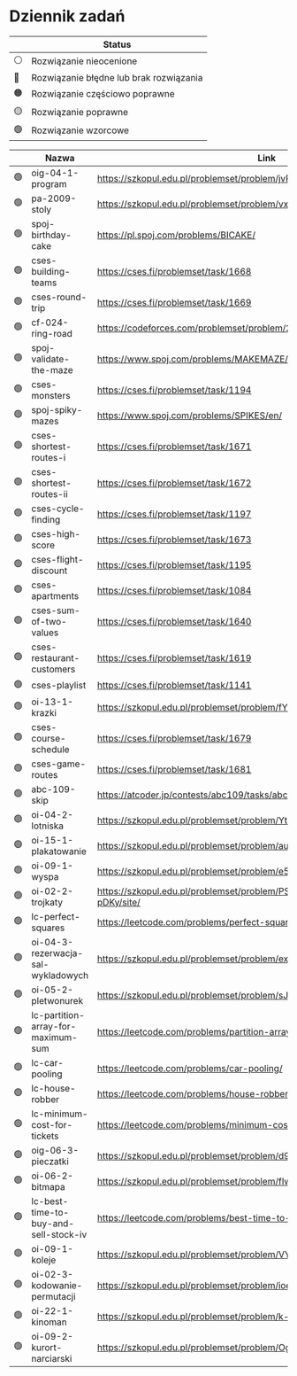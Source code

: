 # Dziennik zadań

| | Status |
| ------ | ------ |
| :white_circle: | Rozwiązanie nieocenione |
| :red_circle: | Rozwiązanie błędne lub brak rozwiązania |
| :orange_circle: | Rozwiązanie częściowo poprawne |
| :yellow_circle: | Rozwiązanie poprawne |
| :green_circle: | Rozwiązanie wzorcowe |

| | Nazwa | Link |
| ------ | ------ | ------ |
| :green_circle: | oig-04-1-program | <https://szkopul.edu.pl/problemset/problem/jvPBZm53yfvDkYKuuxbQvjNe/site/> |
| :green_circle: | pa-2009-stoly | <https://szkopul.edu.pl/problemset/problem/vxqwntowIMMyZV--DIcHo-Mj/site/> |
| :green_circle: | spoj-birthday-cake | <https://pl.spoj.com/problems/BICAKE/> |
| :green_circle: | cses-building-teams | <https://cses.fi/problemset/task/1668> |
| :green_circle: | cses-round-trip | <https://cses.fi/problemset/task/1669> |
| :green_circle: | cf-024-ring-road | <https://codeforces.com/problemset/problem/24/A> |
| :green_circle: | spoj-validate-the-maze | <https://www.spoj.com/problems/MAKEMAZE/en/> |
| :green_circle: | cses-monsters | <https://cses.fi/problemset/task/1194> |
| :green_circle: | spoj-spiky-mazes | <https://www.spoj.com/problems/SPIKES/en/> |
| :green_circle: | cses-shortest-routes-i | <https://cses.fi/problemset/task/1671> |
| :green_circle: | cses-shortest-routes-ii | <https://cses.fi/problemset/task/1672> |
| :green_circle: | cses-cycle-finding | <https://cses.fi/problemset/task/1197> |
| :green_circle: | cses-high-score | <https://cses.fi/problemset/task/1673> |
| :green_circle: | cses-flight-discount | <https://cses.fi/problemset/task/1195> |
| :green_circle: | cses-apartments | <https://cses.fi/problemset/task/1084> |
| :green_circle: | cses-sum-of-two-values | <https://cses.fi/problemset/task/1640> |
| :green_circle: | cses-restaurant-customers | <https://cses.fi/problemset/task/1619> |
| :green_circle: | cses-playlist | <https://cses.fi/problemset/task/1141> |
| :green_circle: | oi-13-1-krazki | <https://szkopul.edu.pl/problemset/problem/fYXVXOreVxlXTRoHZJXyXF2l/site/> |
| :green_circle: | cses-course-schedule | <https://cses.fi/problemset/task/1679> |
| :green_circle: | cses-game-routes | <https://cses.fi/problemset/task/1681> |
| :green_circle: | abc-109-skip | <https://atcoder.jp/contests/abc109/tasks/abc109_c> |
| :green_circle: | oi-04-2-lotniska | <https://szkopul.edu.pl/problemset/problem/YtuyhoaeeDNR5zcXbKEewOdA/site/> |
| :green_circle: | oi-15-1-plakatowanie | <https://szkopul.edu.pl/problemset/problem/au-E9FH96-3U9rCKhcNsD5n9/site/> |
| :green_circle: | oi-09-1-wyspa | <https://szkopul.edu.pl/problemset/problem/e5LK9PxWitOX0_1ujs123Gjq/site/> |
| :green_circle: | oi-02-2-trojkaty | <https://szkopul.edu.pl/problemset/problem/PSGZOmMCFc3M4K9M3cB-pDKy/site/> |
| :green_circle: | lc-perfect-squares | <https://leetcode.com/problems/perfect-squares/> |
| :green_circle: | oi-04-3-rezerwacja-sal-wykladowych | <https://szkopul.edu.pl/problemset/problem/ex8U04OQav3BWcaH7wCtK-_b/site/>  |
| :green_circle: | oi-05-2-pletwonurek | <https://szkopul.edu.pl/problemset/problem/sJ1qx1ofWZlg2bZR40XJB_0O/site/> |
| :green_circle: | lc-partition-array-for-maximum-sum | <https://leetcode.com/problems/partition-array-for-maximum-sum/> |
| :green_circle: | lc-car-pooling | <https://leetcode.com/problems/car-pooling/> |
| :green_circle: | lc-house-robber | <https://leetcode.com/problems/house-robber/> |
| :green_circle: | lc-minimum-cost-for-tickets | <https://leetcode.com/problems/minimum-cost-for-tickets/> |
| :green_circle: | oig-06-3-pieczatki | <https://szkopul.edu.pl/problemset/problem/d9oKoo4QPEMDprzjYotv8R3c/site/> |
| :green_circle: | oi-06-2-bitmapa | <https://szkopul.edu.pl/problemset/problem/fIwYfy0zzmVZJJXTShFq2ICC/site/> |
| :green_circle: | lc-best-time-to-buy-and-sell-stock-iv | <https://leetcode.com/problems/best-time-to-buy-and-sell-stock-iv/> |
| :green_circle: | oi-09-1-koleje | <https://szkopul.edu.pl/problemset/problem/VYTSyRwgdwmLf56i_ffWGB0L/site/> |
| :green_circle: | oi-02-3-kodowanie-permutacji | <https://szkopul.edu.pl/problemset/problem/ioeAqb7fRkdNzdUVS0cvMSKm/site/> |
| :green_circle: | oi-22-1-kinoman | <https://szkopul.edu.pl/problemset/problem/k-RYEjhwNTo_XdaCidXQUGMU/site/> |
| :green_circle: | oi-09-2-kurort-narciarski | <https://szkopul.edu.pl/problemset/problem/OgMEdSaAWc1hst6sNfDJkw4M/site/> |
